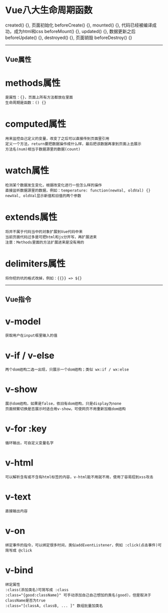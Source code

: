 # Vue八大生命周期函数
  created() {},       页面初始化
  beforeCreate() {},
  mounted() {},       代码已经被编译成功，成为html和css
  beforeMount() {},
  updated() {},       数据更新之后
  beforeUpdate() {},
  destroyed() {},     页面销毁
  beforeDestroy() {}


------------------------------------------------------------------------------------------

## Vue属性

  # methods属性
    是属性：{}，页面上所有方法都放在里面
    生命周期是函数：() {}

  # computed属性
    用来监控自己定义的变量，改变了之后可以直接传到页面里引用
    定义一个方法，return要把数据操作成什么样，最后把该数据再拿到页面上去展示
    方法名(num)相当于数据源里的数据(count)

  # watch属性
    检测某个数据发生变化，根据改变化进行一些怎么样的操作
    直接监听数据源里的数据，例如：temperature: function(newVal, oldVal) {}  
    newVal, oldVal显示新值和旧值的两个参数

  # extends属性
    将并不属于代码当中的对象扩展到Vue代码中来
    当前页面代码过多是可把html和js分开写，再扩展进来
    注意：Methods里面的方法扩展进来是没有用的

  # delimiters属性
    将你挖的坑的格式改掉，例如：{{}} => ${}


------------------------------------------------------------------------------------------

## Vue指令

  # v-model
    获取用户在input框里输入的值

  # v-if / v-else
    两个dom结构二选一出现，只展示一个dom结构；类似 wx:if / wx:else

  # v-show
    展示dom结构，如果是false，依旧有dom结构，只是display为none
    页面频繁切换是否展示时适合用v-show，可使网页不用重新加载dom结构

  # v-for  :key
    循环输出，可自定义变量名字

  # v-html
    可以解析含有或不含有html标签的内容，v-html能不用就不用，使用了容易招到xss攻击

  # v-text
    直接输出内容

  # v-on
    绑定事件的指令，可以绑定很多时间，类似addEventListener，例如 :click(点击事件)可简写成 @click

  # v-bind
    绑定属性
    :class(添加类名)可简写成 :class
    :class="{good:className}" 可手动添加自己自己想加的类名(good)，但是取决于className是否为true
    :class="[classA, classB, ... ]" 数组批量加类名
  

  